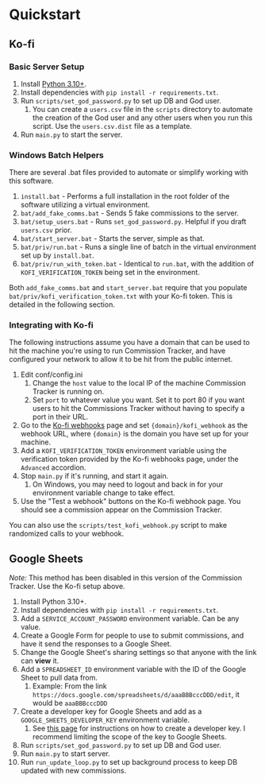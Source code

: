 # Quickstart

## Ko-fi

### Basic Server Setup

1. Install [Python 3.10+](https://www.python.org/downloads/).
2. Install dependencies with `pip install -r requirements.txt`.
3. Run `scripts/set_god_password.py` to set up DB and God user.
   1. You can create a `users.csv` file in the `scripts` directory to automate the creation of the God user and any other users when you run this script. Use the `users.csv.dist` file as a template.
4. Run `main.py` to start the server.

### Windows Batch Helpers

There are several .bat files provided to automate or simplify working with this software.
1. `install.bat` - Performs a full installation in the root folder of the software utilizing a virtual environment.
2. `bat/add_fake_comms.bat` - Sends 5 fake commissions to the server.
3. `bat/setup_users.bat` - Runs `set_god_password.py`. Helpful if you draft `users.csv` prior.
4. `bat/start_server.bat` - Starts the server, simple as that.
5. `bat/priv/run.bat` - Runs a single line of batch in the virtual environment set up by `install.bat`.
6. `bat/priv/run_with_token.bat` - Identical to `run.bat`, with the addition of `KOFI_VERIFICATION_TOKEN` being set in the environment.

Both `add_fake_comms.bat` and `start_server.bat` require that you populate `bat/priv/kofi_verification_token.txt` with your Ko-fi token. This is detailed in the following section.

### Integrating with Ko-fi

The following instructions assume you have a domain that can be used to hit the machine you're using to run Commission Tracker, and have configured your network to allow it to be hit from the public internet.

1. Edit conf/config.ini
   1. Change the `host` value to the local IP of the machine Commission Tracker is running on.
   2. Set `port` to whatever value you want. Set it to port 80 if you want users to hit the Commissions Tracker without having to specify a port in their URL.
2. Go to the [Ko-fi webhooks](https://ko-fi.com/manage/webhooks) page and set `{domain}/kofi_webhook` as the webhook URL, where `{domain}` is the domain you have set up for your machine.
3. Add a `KOFI_VERIFICATION_TOKEN` environment variable using the verification token provided by the Ko-fi webhooks page, under the `Advanced` accordion.
4. Stop `main.py` if it's running, and start it again.
   1. On Windows, you may need to logout and back in for your environment variable change to take effect.
5. Use the "Test a webhook" buttons on the Ko-fi webhook page. You should see a commission appear on the Commission Tracker. 

You can also use the `scripts/test_kofi_webhook.py` script to make randomized calls to your webhook.

## Google Sheets

_Note:_ This method has been disabled in this version of the Commission Tracker. Use the Ko-fi setup above.

1. Install Python 3.10+.
2. Install dependencies with `pip install -r requirements.txt`.
3. Add a `SERVICE_ACCOUNT_PASSWORD` environment variable. Can be any value.
4. Create a Google Form for people to use to submit commissions, and have it send the responses to a Google Sheet.
5. Change the Google Sheet's sharing settings so that anyone with the link can **view** it.
6. Add a `SPREADSHEET_ID` environment variable with the ID of the Google Sheet to pull data from.
   1. Example: From the link `https://docs.google.com/spreadsheets/d/aaaBBBcccDDD/edit`, it would be `aaaBBBcccDDD`
7. Create a developer key for Google Sheets and add as a `GOOGLE_SHEETS_DEVELOPER_KEY` environment variable.
   1. See [this page](https://cloud.google.com/docs/authentication/api-keys) for instructions on how to create a developer key. I recommend limiting the scope of the key to Google Sheets.
8. Run `scripts/set_god_password.py` to set up DB and God user.
9. Run `main.py` to start server.
10. Run `run_update_loop.py` to set up background process to keep DB updated with new commissions.